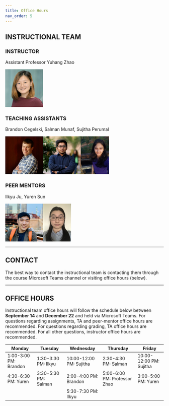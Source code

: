```yaml
---
title: Office Hours
nav_order: 5
---
```


## INSTRUCTIONAL TEAM

### INSTRUCTOR

Assistant Professor Yuhang Zhao

<img src="figures/Yuhang_Zhao.jpg" width="120" />

### TEACHING ASSISTANTS

Brandon Cegelski, Salman Munaf, Sujitha Perumal

<img src="figures/brandon.jpg" width="120" height="120" /><img src="figures/salman.png" width="120" height="120" /><img src="figures/sujitha.jpg" width="90" height="120" />

### PEER MENTORS

Ilkyu Ju, Yuren Sun

<img src="figures/Ilkyu.jpg" width="120" height="120" /><img src="figures/yuren.jpg" width="89" height="120" />

---

## CONTACT

The best way to contact the instructional team is contacting them through the course Microsoft Teams channel or visiting office hours (below).

---

## OFFICE HOURS

Instructional team office hours will follow the schedule below between **September 14** and **December 22** and held via Microsoft Teams. For questions regarding assignments, TA and peer-mentor office hours are recommended. For questions regarding grading, TA office hours are recommended. For all other questions, instructor office hours are recommended.

<table>
    <thead>
    <th>Monday</td>
    <th>Tuesday</td>
    <th>Wednesday</td>
    <th>Thursday</td>
    <th>Friday</td>
    </thead>
    <tbody>
    </tr>
    <td>1:00-3:00 PM: Brandon</td>
    <td>1:30-3:30 PM: Ilkyu</td>
    <td>10:00-12:00 PM: Sujitha</td>
    <td>2:30-4:30 PM: Salman</td>
    <td>10:00-12:00 PM: Sujitha</td>
    </tr>
    <td>4:30-6:30 PM: Yuren</td>
    <td>3:30-5:30 PM: Salman&nbsp;</td>
    <td>2:00-4:00 PM: Brandon</td>
    <td>5:00-6:00 PM: Professor Zhao</td>
    <td>3:00-5:00 PM: Yuren&nbsp;</td>
    </tr>
    <td>&nbsp;</td>
    <td>&nbsp;</td>
    <td>5:30-7:30 PM: Ilkyu</td>
    <td>&nbsp;</td>
    <td>&nbsp;</td>
    </tr>
    </tbody>
</table>
